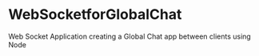 # WebSocketforGlobalChat

Web Socket Application creating a Global Chat app between clients using Node
